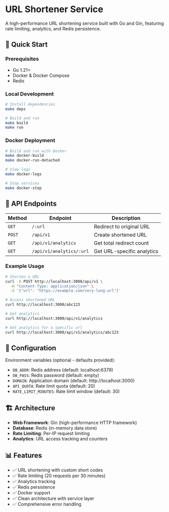 # URL Shortener Service

A high-performance URL shortening service built with Go and Gin, featuring rate limiting, analytics, and Redis persistence.

## 🚀 Quick Start

### Prerequisites
- Go 1.21+
- Docker & Docker Compose
- Redis

### Local Development
```bash
# Install dependencies
make deps

# Build and run
make build
make run
```

### Docker Deployment
```bash
# Build and run with Docker
make docker-build
make docker-run-detached

# View logs
make docker-logs

# Stop services
make docker-stop
```

## 📡 API Endpoints

| Method | Endpoint | Description |
|--------|----------|-------------|
| `GET` | `/:url` | Redirect to original URL |
| `POST` | `/api/v1` | Create shortened URL |
| `GET` | `/api/v1/analytics` | Get total redirect count |
| `GET` | `/api/v1/analytics/:url` | Get URL-specific analytics |

### Example Usage
```bash
# Shorten a URL
curl -X POST http://localhost:3000/api/v1 \
  -H "Content-Type: application/json" \
  -d '{"url": "https://example.com/very-long-url"}'

# Access shortened URL
curl http://localhost:3000/abc123

# Get analytics
curl http://localhost:3000/api/v1/analytics

# Get analytics for a specific url
curl http://localhost:3000/api/v1/analytics/abc123
```

## 🔧 Configuration

Environment variables (optional - defaults provided):
- `DB_ADDR`: Redis address (default: localhost:6379)
- `DB_PASS`: Redis password (default: empty)
- `DOMAIN`: Application domain (default: http://localhost:3000)
- `API_QUOTA`: Rate limit quota (default: 20)
- `RATE_LIMIT_MINUTES`: Rate limit window (default: 30)

## 🏗️ Architecture

- **Web Framework**: Gin (high-performance HTTP framework)
- **Database**: Redis (in-memory data store)
- **Rate Limiting**: Per-IP request limiting
- **Analytics**: URL access tracking and counters

## 📊 Features

- ✅ URL shortening with custom short codes
- ✅ Rate limiting (20 requests per 30 minutes)
- ✅ Analytics tracking
- ✅ Redis persistence
- ✅ Docker support
- ✅ Clean architecture with service layer
- ✅ Comprehensive error handling
